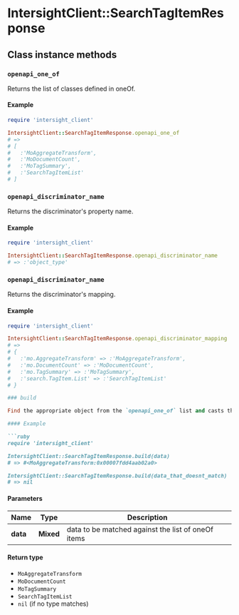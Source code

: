 # IntersightClient::SearchTagItemResponse

## Class instance methods

### `openapi_one_of`

Returns the list of classes defined in oneOf.

#### Example

```ruby
require 'intersight_client'

IntersightClient::SearchTagItemResponse.openapi_one_of
# =>
# [
#   :'MoAggregateTransform',
#   :'MoDocumentCount',
#   :'MoTagSummary',
#   :'SearchTagItemList'
# ]
```

### `openapi_discriminator_name`

Returns the discriminator's property name.

#### Example

```ruby
require 'intersight_client'

IntersightClient::SearchTagItemResponse.openapi_discriminator_name
# => :'object_type'
```

### `openapi_discriminator_name`

Returns the discriminator's mapping.

#### Example

```ruby
require 'intersight_client'

IntersightClient::SearchTagItemResponse.openapi_discriminator_mapping
# =>
# {
#   :'mo.AggregateTransform' => :'MoAggregateTransform',
#   :'mo.DocumentCount' => :'MoDocumentCount',
#   :'mo.TagSummary' => :'MoTagSummary',
#   :'search.TagItem.List' => :'SearchTagItemList'
# }

### build

Find the appropriate object from the `openapi_one_of` list and casts the data into it.

#### Example

```ruby
require 'intersight_client'

IntersightClient::SearchTagItemResponse.build(data)
# => #<MoAggregateTransform:0x00007fdd4aab02a0>

IntersightClient::SearchTagItemResponse.build(data_that_doesnt_match)
# => nil
```

#### Parameters

| Name | Type | Description |
| ---- | ---- | ----------- |
| **data** | **Mixed** | data to be matched against the list of oneOf items |

#### Return type

- `MoAggregateTransform`
- `MoDocumentCount`
- `MoTagSummary`
- `SearchTagItemList`
- `nil` (if no type matches)

